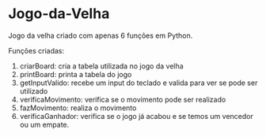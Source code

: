 # Jogo-da-Velha
Jogo da velha criado com  apenas 6 funções em Python.

Funções criadas:
1. criarBoard: cria a tabela utilizada no jogo da velha
2. printBoard: printa a tabela do jogo
3. getInputValido: recebe um input do teclado e valida para ver se pode ser utilizado
4. verificaMovimento: verifica se o movimento pode ser realizado
5. fazMovimento: realiza o movimento
6. verificaGanhador: verifica se o jogo já acabou e se temos um vencedor ou um empate.

